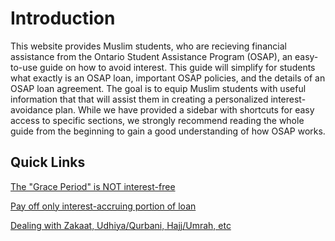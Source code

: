 # Introduction

This website provides Muslim students, who are recieving financial assistance from the Ontario Student Assistance Program (OSAP), an easy-to-use guide on how to avoid interest. This guide will simplify for students what exactly is an OSAP loan, important OSAP policies, and the details of an OSAP loan agreement. The goal is to equip Muslim students with useful information that that will assist them in creating a personalized interest-avoidance plan. While we have provided a sidebar with shortcuts for easy access to specific sections, we strongly recommend reading the whole guide from the beginning to gain a good understanding of how OSAP works.

## Quick Links

[The "Grace Period" is NOT interest-free](terminology/grace.md)

[Pay off only interest-accruing portion of loan](repayment/payOff.md) <Badge text="New" type="warning"/>

[Dealing with Zakaat, Udhiya/Qurbani, Hajj/Umrah, etc](rulings/fatwa.md)